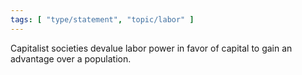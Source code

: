 ```yaml
---
tags: [ "type/statement", "topic/labor" ]
---
```

Capitalist societies devalue labor power in favor of capital to gain an advantage over a population.